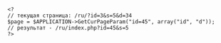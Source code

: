    <?
    // текущая страница: /ru/?id=3&s=5&d=34
    $page = $APPLICATION->GetCurPageParam("id=45", array("id", "d")); 
    // результат - /ru/index.php?id=45&s=5
    ?>